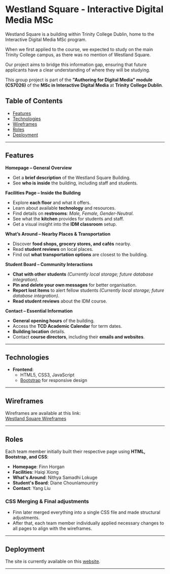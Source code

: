 # Westland Square - Interactive Digital Media MSc

Westland Square is a building within Trinity College Dublin, home to the Interactive Digital Media MSc program.

When we first applied to the course, we expected to study on the main Trinity College campus, as there was no mention of Westland Square.

Our project aims to bridge this information gap, ensuring that future applicants have a clear understanding of where they will be studying.

This group project is part of the **"Authoring for Digital Media" module (CS7026)** of the **MSc in Interactive Digital Media** at **Trinity College Dublin**.

## Table of Contents
- [Features](#features)
- [Technologies](#technologies)
- [Wireframes](#wireframes)
- [Roles](#roles)
- [Deployment](#deployment)
---

## Features 
**Homepage – General Overview** 
- Get a **brief description** of the Westland Square Building.  
- See **who is inside** the building, including staff and students.  

**Facilities Page – Inside the Building**
- Explore **each floor** and what it offers.  
- Learn about available **technology** and resources.  
- Find details on **restrooms**: *Male, Female, Gender-Neutral*.  
- See what the **kitchen** provides for students and staff.  
- Get a visual insight into the **IDM classroom** setup.  

**What’s Around – Nearby Places & Transportation**  
- Discover **food shops, grocery stores, and cafés** nearby.  
- Read **student reviews** on local places.  
- Find out **what transportation options** are closest to the building.  

**Student Board – Community Interactions**
- **Chat with other students** *(Currently local storage; future database integration)*.  
- **Pin and delete your own messages** for better organisation.  
- **Report lost items** to alert fellow students *(Currently local storage; future database integration)*.  
- **Read student reviews** about the IDM course.  

**Contact – Essential Information**
- **General opening hours** of the building.  
- Access the **TCD Academic Calendar** for term dates.  
- **Building location** details.  
- Contact **course directors**, including their **emails and websites**.  

---

## Technologies
- **Frontend**:  
  - HTML5, CSS3, JavaScript
  - [Bootstrap](https://getbootstrap.com/) for responsive design

---

## Wireframes  

Wireframes are available at this link:  
[Westland Square Wireframes](https://www.figma.com/design/arP5b4TbsrOtAjC1uOdDlG/Westland-Square?node-id=17-2&p=f&t=JARQc07MKvFoLLeo-0)  

---

## Roles  

Each team member initially built their respective page using **HTML, Bootstrap, and CSS**:  

- **Homepage**: Finn Horgan  
- **Facilities**: Haiqi Xiong  
- **What's Around**: Nithya Samadhi Lokuge  
- **Student's Board**: Diane Chounlamountry  
- **Contact**: Yang Liu  

### CSS Merging & Final adjustments  
- Finn later merged everything into a single CSS file and made structural adjustments.  
- After that, each team member individually applied necessary changes to all pages to align with the wireframes.  
---

## Deployment

The site is currently available on this [website]([https://nithyalokuge.github.io/Westland-Square-Building/]). 

---
